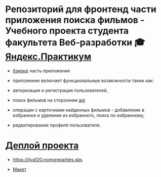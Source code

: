 # Репозиторий для фронтенд части приложения поиска фильмов - Учебного проекта студента факультета Веб-разработки 🎓 [Яндекс.Практикум](https://practicum.yandex.ru/)

* [бэкенд](https://github.com/ilya-120/movies-explorer-api) часть приложения

* приложение включает функциональные возможности такие как: 
* авторизация и регистрация пользователей,
* поиск фильмов на стороннем [api](https://api.nomoreparties.co/beatfilm-movies)
* операции с карточками найденных фильмов - добавление в избранное и удаление из избранного, поиск по избранному,
* редактирование профиля пользователя.


# [Деплой проекта](https://ilya120.nomoreparties.sbs) 

* https://ilya120.nomoreparties.sbs

* [Макет](https://www.figma.com/file/fM4N9nojHjOqd4Gt4cVJWe/Diploma-(Copy)?node-id=932%3A3228)
